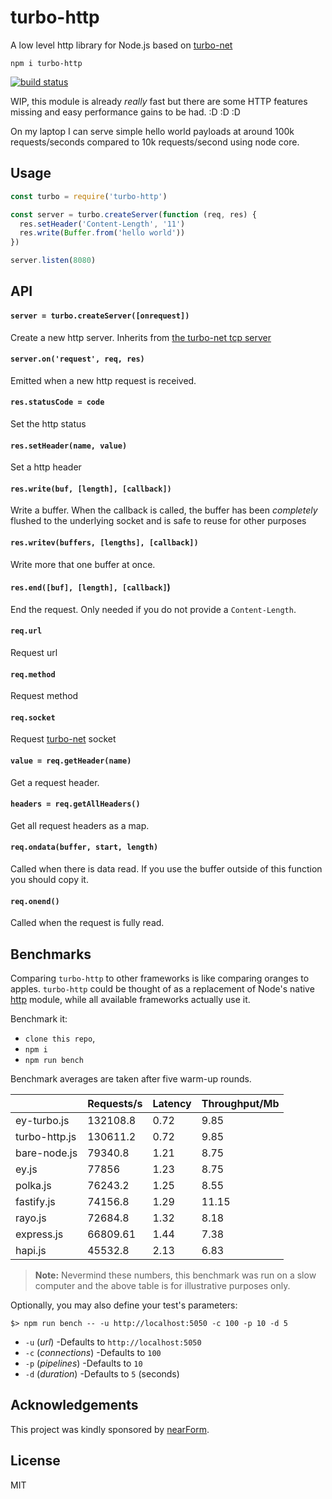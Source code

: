 # turbo-http

A low level http library for Node.js based on [turbo-net](https://github.com/mafintosh/turbo-net)

```
npm i turbo-http
```

[![build status](https://travis-ci.org/mafintosh/turbo-http.svg?branch=master)](https://travis-ci.org/mafintosh/turbo-http)

WIP, this module is already *really* fast but there are some HTTP features
missing and easy performance gains to be had. :D :D :D

On my laptop I can serve simple hello world payloads at around 100k requests/seconds compared to 10k requests/second using node core.

## Usage

``` js
const turbo = require('turbo-http')

const server = turbo.createServer(function (req, res) {
  res.setHeader('Content-Length', '11')
  res.write(Buffer.from('hello world'))
})

server.listen(8080)
```

## API

#### `server = turbo.createServer([onrequest])`

Create a new http server. Inherits from [the turbo-net tcp server](https://github.com/mafintosh/turbo-net#server--turbocreateserveroptions-onsocket)

#### `server.on('request', req, res)`

Emitted when a new http request is received.

#### `res.statusCode = code`

Set the http status

#### `res.setHeader(name, value)`

Set a http header

#### `res.write(buf, [length], [callback])`

Write a buffer. When the callback is called, the buffer
has been *completely* flushed to the underlying socket and is safe to
reuse for other purposes

#### `res.writev(buffers, [lengths], [callback])`

Write more that one buffer at once.

#### `res.end([buf], [length], [callback]`)

End the request. Only needed if you do not provide a `Content-Length`.

#### `req.url`

Request url

#### `req.method`

Request method

#### `req.socket`

Request [turbo-net](https://github.com/mafintosh/turbo-net) socket

#### `value = req.getHeader(name)`

Get a request header.

#### `headers = req.getAllHeaders()`

Get all request headers as a map.

#### `req.ondata(buffer, start, length)`

Called when there is data read. If you use the buffer outside of this function
you should copy it.

#### `req.onend()`

Called when the request is fully read.


## Benchmarks

Comparing `turbo-http` to other frameworks is like comparing oranges to apples.
`turbo-http` could be thought of as a replacement of Node's native [http](https://nodejs.org/api/http.html) module, while all available frameworks actually use it.

Benchmark it:
- `clone this repo`,
- `npm i`
- `npm run bench`

Benchmark averages are taken after five warm-up rounds.

&nbsp;        | Requests/s | Latency | Throughput/Mb
------------- | ---------- | ------- | --------------
ey-turbo.js   | 132108.8   | 0.72    | 9.85          
turbo-http.js | 130611.2   | 0.72    | 9.85          
bare-node.js  | 79340.8    | 1.21    | 8.75          
ey.js         | 77856      | 1.23    | 8.75          
polka.js      | 76243.2    | 1.25    | 8.55          
fastify.js    | 74156.8    | 1.29    | 11.15         
rayo.js       | 72684.8    | 1.32    | 8.18          
express.js    | 66809.61   | 1.44    | 7.38          
hapi.js       | 45532.8    | 2.13    | 6.83          

> **Note:** Nevermind these numbers, this benchmark was run on a slow computer and the above table is for illustrative purposes only.

Optionally, you may also define your test's parameters:
```
$> npm run bench -- -u http://localhost:5050 -c 100 -p 10 -d 5
```
* `-u` (_url_) -Defaults to `http://localhost:5050`
* `-c` (_connections_) -Defaults to `100`
* `-p` (_pipelines_) -Defaults to `10`
* `-d` (_duration_) -Defaults to `5` (seconds)


## Acknowledgements

This project was kindly sponsored by [nearForm](http://nearform.com).

## License

MIT
